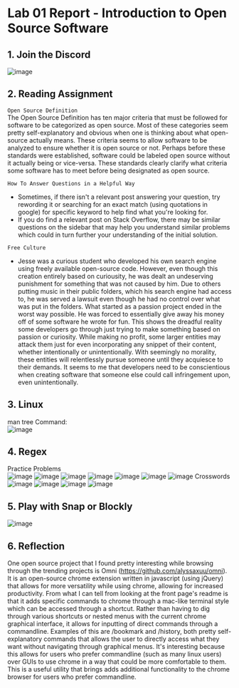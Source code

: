 # Lab 01 Report - Introduction to Open Source Software
## 1. Join the Discord
![image](https://user-images.githubusercontent.com/70230763/149559941-a3c092bd-e1e5-49f6-b4c9-863dd66543b8.png)

## 2. Reading Assignment
`Open Source Definition` \
The Open Source Definition has ten major criteria that must be followed for software to be categorized as open source. Most of these categories seem pretty self-explanatory and obvious when one is thinking about what open-source actually means. These criteria seems to allow software to be analyzed to ensure whether it is open source or not. Perhaps before these standards were established, software could be labeled open source without it actually being or vice-versa. These standards clearly clarify what criteria some software has to meet before being designated as open source.

`How To Answer Questions in a Helpful Way`
* Sometimes, if there isn't a relevant post answering your question, try rewording it or searching for an exact match (using quotations in google) for specific keyword to help find what you're looking for.
* If you do find a relevant post on Stack Overflow, there may be similar questions on the sidebar that may help you understand similar problems which could in turn further your understanding of the initial solution.

`Free Culture`
* Jesse was a curious student who developed his own search engine using freely available open-source code. However, even though this creation entirely based on curiousity, he was dealt an undeserving punishment for something that was not caused by him. Due to others putting music in their public folders, which his search engine had access to, he was served a lawsuit even though he had no control over what was put in the folders. What started as a passion project ended in the worst way possible. He was forced to essentially give away his money off of some software he wrote for fun. This shows the dreadful reality some developers go through just trying to make something based on passion or curiosity. While making no profit, some larger entities may attack them just for even incorporating any snippet of their content, whether intentionally or unintentionally. With seemingly no morality, these entities will relentlessly pursue someone until they acquiesce to their demands. It seems to me that developers need to be conscientious when creating software that someone else could call infringement upon, even unintentionally.

## 3. Linux
man tree Command: \
![image](https://user-images.githubusercontent.com/70230763/149566602-0a0287c2-632d-4515-95a1-0a8662ef4e0a.png)

## 4. Regex
Practice Problems \
![image](https://user-images.githubusercontent.com/70230763/149676121-ac8b38d3-a1f1-483e-93ff-676b23915f90.png)
![image](https://user-images.githubusercontent.com/70230763/149676271-09825753-6191-4bd4-8476-6bb1002b8fc2.png)
![image](https://user-images.githubusercontent.com/70230763/149676370-141d2832-0528-4b9f-8942-35b2648ad824.png)
![image](https://user-images.githubusercontent.com/70230763/149676443-9b6dc19c-d057-420e-84f0-1edb647c73c0.png)
![image](https://user-images.githubusercontent.com/70230763/149676561-1cec619a-b96f-4e1b-850e-47c3a9608731.png)
![image](https://user-images.githubusercontent.com/70230763/149676611-f815883b-20e0-4da4-aa9b-7ebd50746af4.png)
![image](https://user-images.githubusercontent.com/70230763/149676791-03e34690-6422-4c38-84e9-167eedd979bd.png)
Crosswords \
![image](https://user-images.githubusercontent.com/70230763/149677281-6a0f72d0-edfb-4038-b89e-2352a281f1ba.png)
![image](https://user-images.githubusercontent.com/70230763/149677287-a77de726-f197-4b5a-927c-b2240439bdec.png)
![image](https://user-images.githubusercontent.com/70230763/149677296-02a6d32d-d5e8-4f12-82c0-a21c553acae6.png)
![image](https://user-images.githubusercontent.com/70230763/149677305-794cc7d1-138e-4c98-b320-bec1ccd1da17.png)

## 5. Play with Snap or Blockly
![image](https://user-images.githubusercontent.com/70230763/149568364-5e917b67-9ab9-4ae2-99b6-85b5a01c20d9.png)

## 6. Reflection
One open source project that I found pretty interesting while browsing through the trending projects is Omni (https://github.com/alyssaxuu/omni). It is an open-source chrome extension written in javascript (using jQuery) that allows for more versatility while using chrome, allowing for increased productivity. From what I can tell from looking at the front page's readme is that it adds specific commands to chrome through a mac-like terminal style which can be accessed through a shortcut. Rather than having to dig through various shortcuts or nested menus with the current chrome graphical interface, it allows for inputting of direct commands through a commandline. Examples of this are /bookmark and /history, both pretty self-explanatory commands that allows the user to directly access what they want without navigating through graphical menus. It's interesting because this allows for users who prefer commandline (such as many linux users) over GUIs to use chrome in a way that could be more comfortable to them. This is a useful utility that brings adds additional functionality to the chrome browser for users who prefer commandline.
